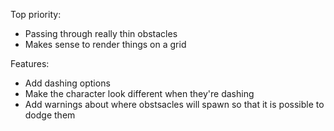 Top priority:
- Passing through really thin obstacles
- Makes sense to render things on a grid

Features:
- Add dashing options
- Make the character look different when they're dashing 
- Add warnings about where obstsacles will spawn so that it is possible to dodge them
